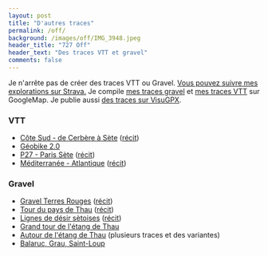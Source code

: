 ```yaml
---
layout: post
title: "D'autres traces"
permalink: /off/
background: /images/off/IMG_3948.jpeg
header_title: "727 Off"
header_text: "Des traces VTT et gravel"
comments: false
---
```


Je n'arrête pas de créer des traces VTT ou Gravel. [Vous pouvez suivre mes explorations sur Strava.](https://www.strava.com/athletes/18278258) Je compile [mes traces gravel](https://www.google.com/maps/d/edit?mid=1v4qZYUWR66lWF-215F5YmQyZDJ_GUPah&usp=sharing) et [mes traces VTT](https://www.google.com/maps/d/edit?mid=1WwRA81_s7CqKx-rybm2R2YnrZ1vh-Vu3&usp=sharing) sur GoogleMap. Je publie aussi [des traces sur VisuGPX](https://www.visugpx.com/membres/35564/).

### VTT

* [Côte Sud - de Cerbère à Sète](https://tcrouzet.com/cote-sud/) ([récit](https://www.utagawavtt.com/randonnee-vtt-gps/De-Cerbere-a-Sete-36008))
* [Géobike 2.0](https://tcrouzet.com/2021/08/30/bikepacking-sur-la-geobike-ressusciter-une-trace-mythique/)
* [P27 - Paris Sète](https://tcrouzet.com/p27/) ([récit](https://tcrouzet.com/2022/07/15/une-traversee-de-la-france-a-vtt/))
* [Méditerranée - Atlantique](https://www.google.com/maps/d/u/0/edit?mid=1_Z5YlQopu7BmxW612bFj7BwBWruvwyis&usp=sharing) ([récit](https://tcrouzet.com/2019/08/22/une-traversee-de-la-france-sud-a-vtt/))

### Gravel

* [Gravel Terres Rouges](https://tcrouzet.com/gravel-terres-rouges/) ([récit](https://tcrouzet.com/2021/12/31/prendre-son-temps-a-velo/))
* [Tour du pays de Thau](https://www.utagawavtt.com/randonnee-vtt-gps/Tour-de-Sete-Agglopole-Pays-de-Thau-gravel-31075) ([récit](https//tcrouzet.com/2020/12/14/gravel-le-tour-de-sete-agglopole-mediterranee/))
* [Lignes de désir sètoises](https://www.utagawavtt.com/randonnee-vtt-gps?topo=31074) ([récit](https://tcrouzet.com/2020/01/27/lignes-de-desir-a-sete/))
* [Grand tour de l'étang de Thau](https://www.utagawavtt.com/randonnee-vtt-gps/Grand-tour-de-l-etang-de-Thau-30861)
* [Autour de l'étang de Thau](https://www.google.com/maps/d/edit?mid=14-HA-nlt16j7Yn3vFmnC8Zee_caeSxJP&usp=sharing) (plusieurs traces et des variantes)
* [Balaruc, Grau, Saint-Loup](https://www.visugpx.com/Zae0cCQMhD)